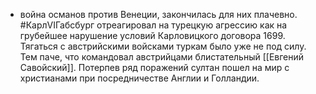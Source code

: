 * война османов против Венеции, закончилась для них плачевно. #КарлVIГабсбург отреагировал на турецкую агрессию как на грубейшее нарушение условий Карловицкого договора 1699. Тягаться с австрийскими войсками туркам было уже не под силу. Тем паче, что командовал австрийцами блистательный [[Евгений Савойский]]. Потерпев ряд поражений султан пошел на мир с христианами при посредничестве Англии и Голландии. 
